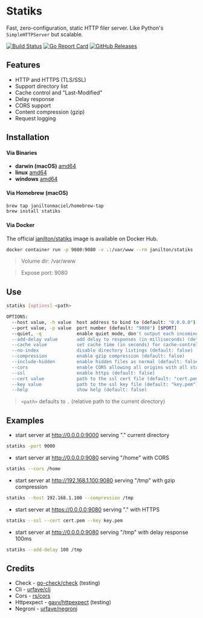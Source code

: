 # Statiks
Fast, zero-configuration, static HTTP filer server.
Like Python's `SimpleHTTPServer` but scalable.

[![Build Status](https://travis-ci.org/janiltonmaciel/statiks.svg?branch=master)](https://travis-ci.org/janiltonmaciel/statiks)
[![Go Report Card](https://goreportcard.com/badge/github.com/janiltonmaciel/statiks)](https://goreportcard.com/report/github.com/janiltonmaciel/statiks)
[![GitHub Releases](https://img.shields.io/github/release/janiltonmaciel/statiks.svg)](https://github.com/janiltonmaciel/statiks/releases)

## Features

* HTTP and HTTPS (TLS/SSL)
* Support directory list
* Cache control and "Last-Modified"
* Delay response
* CORS support
* Content compression (gzip)
* Request logging

## Installation

#### Via Binaries
  - **darwin (macOS)** [amd64](https://github.com/janiltonmaciel/statiks/releases/download/0.14/statiks_0.14_darwin_amd64.tar.gz)
  - **linux** [amd64](https://github.com/janiltonmaciel/statiks/releases/download/0.14/statiks_0.14_linux_amd64.tar.gz)
  - **windows** [amd64](https://github.com/janiltonmaciel/statiks/releases/download/0.14/statiks_0.14_windows_amd64.zip)

#### Via Homebrew (macOS)

```bash
brew tap janiltonmaciel/homebrew-tap
brew install statiks
```

#### Via Docker

The official [janilton/statiks](https://hub.docker.com/r/janilton/statiks) image is available on Docker Hub.
```bash
docker container run -p 9080:9080 -v .:/var/www --rm janilton/statiks
```

> Volume dir: /var/www

> Expose port: 9080


## Use
```bash
statiks [options] <path>

OPTIONS:
  --host value, -h value  host address to bind to (default: "0.0.0.0") [$HOST]
  --port value, -p value  port number (default: "9080") [$PORT]
  --quiet, -q             enable quiet mode, don't output each incoming request (default: false)
  --add-delay value       add delay to responses (in milliseconds) (default: 0)
  --cache value           set cache time (in seconds) for cache-control max-age header (default: 0)
  --no-index              disable directory listings (default: false)
  --compression           enable gzip compression (default: false)
  --include-hidden        enable hidden files as normal (default: false)
  --cors                  enable CORS allowing all origins with all standard methods with any header and credentials. (default: false)
  --ssl                   enable https (default: false)
  --cert value            path to the ssl cert file (default: "cert.pem")
  --key value             path to the ssl key file (default: "key.pem")
  --help                  show help (default: false)
```

> `<path>` defaults to `.` (relative path to the current directory)

## Examples
  - start server at http://0.0.0.0:9000 serving "." current directory
```bash
statiks -port 9000
```

  - start server at http://0.0.0.0:9080 serving "/home" with CORS
```bash
statiks --cors /home
```

  - start server at http://192.168.1.100:9080 serving "/tmp" with gzip compression
```bash
statiks --host 192.168.1.100 --compression /tmp
```

  - start server at https://0.0.0.0:9080 serving "." with HTTPS

```bash
statiks --ssl --cert cert.pem --key key.pem
```

  - start server at http://0.0.0.0:9080 serving "/tmp" with delay response 100ms

```bash
statiks --add-delay 100 /tmp
```

## Credits

* Check - [go-check/check](https://github.com/go-check/check) (testing)
* Cli - [urfave/cli](https://github.com/urfave/cli)
* Cors - [rs/cors](https://github.com/rs/cors)
* Httpexpect - [gavv/httpexpect](https://github.com/gavv/httpexpect) (testing)
* Negroni - [urfave/negroni](https://github.com/urfave/negroni)

